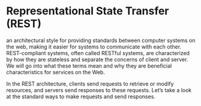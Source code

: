# Representational State Transfer (REST)

 
an architectural style for providing standards between computer systems on the web, making it easier for systems to communicate with each other. REST-compliant systems, often called RESTful systems, are characterized by how they are stateless and separate the concerns of client and server. We will go into what these terms mean and why they are beneficial characteristics for services on the Web.

In the REST architecture, clients send requests to retrieve or modify resources, and servers send responses to these requests. Let’s take a look at the standard ways to make requests and send responses.
